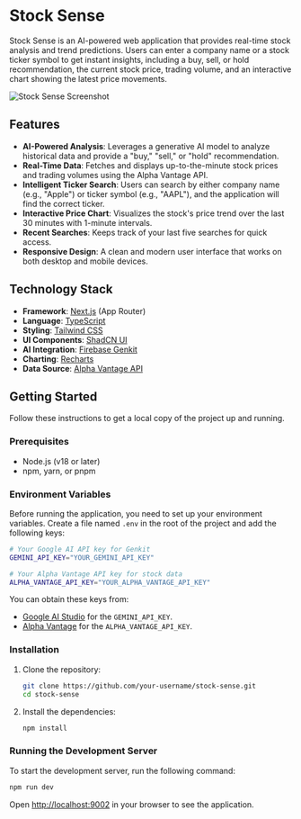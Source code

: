 # Stock Sense

Stock Sense is an AI-powered web application that provides real-time stock analysis and trend predictions. Users can enter a company name or a stock ticker symbol to get instant insights, including a buy, sell, or hold recommendation, the current stock price, trading volume, and an interactive chart showing the latest price movements.

![Stock Sense Screenshot](https://storage.googleapis.com/aip-dev-user-screenshots/287a9358-1517-4861-afa6-538f92150937.png)

## Features

- **AI-Powered Analysis**: Leverages a generative AI model to analyze historical data and provide a "buy," "sell," or "hold" recommendation.
- **Real-Time Data**: Fetches and displays up-to-the-minute stock prices and trading volumes using the Alpha Vantage API.
- **Intelligent Ticker Search**: Users can search by either company name (e.g., "Apple") or ticker symbol (e.g., "AAPL"), and the application will find the correct ticker.
- **Interactive Price Chart**: Visualizes the stock's price trend over the last 30 minutes with 1-minute intervals.
- **Recent Searches**: Keeps track of your last five searches for quick access.
- **Responsive Design**: A clean and modern user interface that works on both desktop and mobile devices.

## Technology Stack

- **Framework**: [Next.js](https://nextjs.org/) (App Router)
- **Language**: [TypeScript](https://www.typescriptlang.org/)
- **Styling**: [Tailwind CSS](https://tailwindcss.com/)
- **UI Components**: [ShadCN UI](https://ui.shadcn.com/)
- **AI Integration**: [Firebase Genkit](https://firebase.google.com/docs/genkit)
- **Charting**: [Recharts](https://recharts.org/)
- **Data Source**: [Alpha Vantage API](https://www.alphavantage.co/)

## Getting Started

Follow these instructions to get a local copy of the project up and running.

### Prerequisites

- Node.js (v18 or later)
- npm, yarn, or pnpm

### Environment Variables

Before running the application, you need to set up your environment variables. Create a file named `.env` in the root of the project and add the following keys:

```bash
# Your Google AI API key for Genkit
GEMINI_API_KEY="YOUR_GEMINI_API_KEY"

# Your Alpha Vantage API key for stock data
ALPHA_VANTAGE_API_KEY="YOUR_ALPHA_VANTAGE_API_KEY"
```

You can obtain these keys from:
- [Google AI Studio](https://aistudio.google.com/app/apikey) for the `GEMINI_API_KEY`.
- [Alpha Vantage](https://www.alphavantage.co/support/#api-key) for the `ALPHA_VANTAGE_API_KEY`.

### Installation

1. Clone the repository:
   ```bash
   git clone https://github.com/your-username/stock-sense.git
   cd stock-sense
   ```
2. Install the dependencies:
   ```bash
   npm install
   ```

### Running the Development Server

To start the development server, run the following command:

```bash
npm run dev
```

Open [http://localhost:9002](http://localhost:9002) in your browser to see the application.
